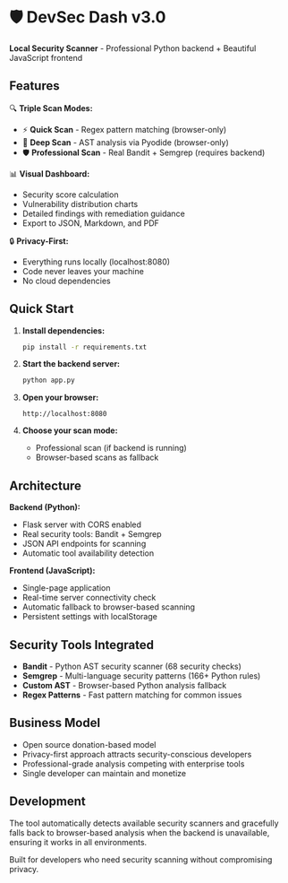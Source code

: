 # 🛡️ DevSec Dash v3.0

**Local Security Scanner** - Professional Python backend + Beautiful JavaScript frontend

## Features

🔍 **Triple Scan Modes:**
- ⚡ **Quick Scan** - Regex pattern matching (browser-only)
- 🔬 **Deep Scan** - AST analysis via Pyodide (browser-only)  
- 🛡️ **Professional Scan** - Real Bandit + Semgrep (requires backend)

📊 **Visual Dashboard:**
- Security score calculation
- Vulnerability distribution charts
- Detailed findings with remediation guidance
- Export to JSON, Markdown, and PDF

🔒 **Privacy-First:**
- Everything runs locally (localhost:8080)
- Code never leaves your machine
- No cloud dependencies

## Quick Start

1. **Install dependencies:**
   ```bash
   pip install -r requirements.txt
   ```

2. **Start the backend server:**
   ```bash
   python app.py
   ```

3. **Open your browser:**
   ```
   http://localhost:8080
   ```

4. **Choose your scan mode:**
   - Professional scan (if backend is running)
   - Browser-based scans as fallback

## Architecture

**Backend (Python):**
- Flask server with CORS enabled
- Real security tools: Bandit + Semgrep
- JSON API endpoints for scanning
- Automatic tool availability detection

**Frontend (JavaScript):**
- Single-page application
- Real-time server connectivity check
- Automatic fallback to browser-based scanning
- Persistent settings with localStorage

## Security Tools Integrated

- **Bandit** - Python AST security scanner (68 security checks)
- **Semgrep** - Multi-language security patterns (166+ Python rules)
- **Custom AST** - Browser-based Python analysis fallback
- **Regex Patterns** - Fast pattern matching for common issues

## Business Model

- Open source donation-based model
- Privacy-first approach attracts security-conscious developers
- Professional-grade analysis competing with enterprise tools
- Single developer can maintain and monetize

## Development

The tool automatically detects available security scanners and gracefully falls back to browser-based analysis when the backend is unavailable, ensuring it works in all environments.

Built for developers who need security scanning without compromising privacy.